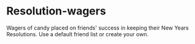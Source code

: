 # Resolution-wagers
Wagers of candy placed on friends' success in keeping their New Years Resolutions. 
Use a default friend list or create your own.


